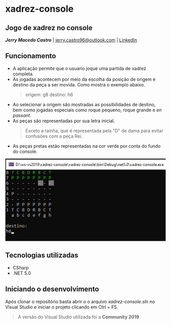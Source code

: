 # xadrez-console 
## Jogo de xadrez no console 
**_Jerry Macedo Castro_** | jerry.castro96@outlook.com | <a href="linkedin.com/in/jerry-macedo-castro/">LinkedIn</a>

## Funcionamento
- A aplicação permite que o usuario joque uma partida de xadrez completa. 
- As jogadas acontecem por meio da escolha da posição de origem e destino da peça a ser movida. Como mostra o exemplo abaixo. 
  > origem: g8 
  > destino: h6
- Ao selecionar a origem são mostradas as possibilidades de destino, bem como jogadas especiais como roque pequeno, roque grande e _en passant_.
- As peças são representadas por sua letra inicial.
  > Exceto a rainha, que é representada pela "D" de dama para evitar confusões com a peça Rei.
- As peças pretas estão representadas na cor verde por conta do fundo do console.

<center>
  <img src="./jogo.jpg" alt="d1" width="600"/>
</center>

## Tecnologias utilizadas
- CSharp
- .NET 5.0

## Iniciando o desenvolvimento
Após clonar o repositório basta abrir o o arquivo _xadrez-console.sln_ no Visual Studio e iniciar o projeto clicando em Ctrl + F5.  
> A versão do Visual Studio utilizada foi a **Community 2019**